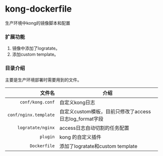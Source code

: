 # kong-dockerfile
生产环境中kong的镜像脚本和配置

### 扩展功能
1. 镜像中添加了logratate。
2. 添加custom template。

### 目录介绍

主要是生产环境部署时需要用到的文件。

| 文件名               | 介绍                                            |
| ------------------:| -------------------------------------------------------|
| `conf/kong.conf` | 自定义kong日志                      |
| `conf/nginx.template` | 自定义custom模板，目前只修改了access日志log_format字段  |
| `logratate/nginx`  | access日志自动切割的任务配置                 |
| `plugin`   | kong 的自定义插件                              |
| `Dockerfile` | 添加了logratate和custom template          |
